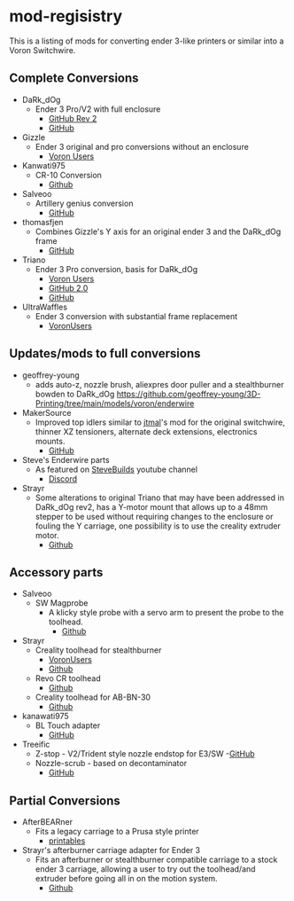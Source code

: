 # mod-regisistry
This is a listing of mods for converting ender 3-like printers or similar into a Voron Switchwire.

## Complete Conversions
- DaRk_dOg
  - Ender 3 Pro/V2 with full enclosure
    - [GitHub Rev 2](https://github.com/boubounokefalos/Ender_SW/tree/Rev.2)
    - [GitHub](https://github.com/boubounokefalos/Ender_SW)
- Gizzle 
  - Ender 3 original and pro conversions without an enclosure
    - [Voron Users](https://github.com/VoronDesign/VoronUsers/tree/master/printer_mods/Gizzle/ender-3_(pro)_switchwire)
- Kanwati975
  - CR-10 Conversion
    - [Github](https://github.com/kanawati975/Voron_Switchwire/tree/main/BL-Touch)
- Salveoo
  - Artillery genius conversion
    - [GitHub](https://github.com/salveoo/genius)
- thomasfjen 
  - Combines Gizzle's Y axis for an original ender 3 and the DaRk_dOg frame
    - [GitHub](https://github.com/thomasfjen/enderwire_nonpro)
- Triano
  - Ender 3 Pro conversion, basis for DaRk_dOg
    - [Voron Users](https://github.com/VoronDesign/VoronUsers/tree/master/printer_mods/Triano/Ender_3Pro_Switchwire)
    - [GitHub 2.0](https://github.com/walttriano/EnderWire-2.0)
    - [GitHub](https://github.com/walttriano/Ender_3Pro_Switchwire)
- UltraWaffles
  - Ender 3 conversion with substantial frame replacement
    - [VoronUsers](https://github.com/VoronDesign/VoronUsers/tree/master/printer_mods/Ultrawaffles/Ender_3_to_SW)
  
## Updates/mods to full conversions
- geoffrey-young
  - adds auto-z, nozzle brush, aliexpres door puller and a stealthburner bowden to DaRk_dOg
https://github.com/geoffrey-young/3D-Printing/tree/main/models/voron/enderwire
- MakerSource
  - Improved top idlers similar to [jtmal](https://github.com/jtrmal/VoronUsers/tree/yenda_switchwire/printer_mods/yenda/vsw_more_robust_belt_paths)'s mod for the original switchwire, thinner XZ tensioners, alternate deck extensions, electronics mounts.
    - [GitHub](https://github.com/MakersSource/Voron-Mods/tree/main/Printer%20Mods/Ender%20Switchwire)
- Steve's Enderwire parts
  - As featured on [SteveBuilds](https://www.youtube.com/playlist?list=PL0fUJbigELQPaEfkTRW6RnBHx94wKJTUv) youtube channel
    - [Discord](https://discord.com/channels/460117602945990666/947303252372906014/1006709902149963836)
- Strayr
  - Some alterations to original Triano that may have been addressed in DaRk_dOg rev2, has a Y-motor mount that allows up to a 48mm stepper to be used without requiring changes to the enclosure or fouling the Y carriage, one possibility is to use the creality extruder motor. 
    - [Github](https://github.com/strayr/Ender3_switchwire_fixes)

## Accessory parts
- Salveoo
  - SW Magprobe
    - A klicky style probe with a servo arm to present the probe to the toolhead.
      - [Github](https://github.com/salveoo/voronmods/tree/main/Switchwire%20Magprobe)
- Strayr
    - Creality toolhead for stealthburner
      - [VoronUsers](https://github.com/VoronDesign/VoronUsers/tree/master/printer_mods/strayr/stealthburner_creality_toolhead)
      - [Github](https://github.com/strayr/stealthburner_creality_edition)
    - Revo CR toolhead
      - [Github](https://github.com/strayr/stealthburner_revo-cr)
    - Creality toolhead for AB-BN-30
      - [Github](https://github.com/strayr/voron-afterburner-ender3/tree/main/AA-BN-30_toolhead)
- kanawati975 
  - BL Touch adapter
    - [GitHub](https://github.com/kanawati975/Voron_Switchwire/tree/main/BL-Touch)
- Treeific
  - Z-stop - V2/Trident style nozzle endstop for E3/SW
    -[GitHub](https://github.com/treeific/3D_Printer/tree/main/z-stop)
  - Nozzle-scrub - based on decontaminator
    - [GitHub](https://github.com/treeific/3D_Printer/tree/main/nozzle-scrub)
  


## Partial Conversions
- AfterBEARner
  - Fits a legacy carriage to a Prusa style printer
    - [printables](https://www.printables.com/model/54545-afterbearner-the-prusa-bear-afterburner-stealthbea)
- Strayr's afterburner carriage adapter for Ender 3
  - Fits an afterburner or stealthburner compatible carriage to a stock ender 3 carriage, allowing a user to try out the toolhead/and extruder before going all in on the motion system.
    - [Github](https://github.com/strayr/voron-afterburner-ender3)

  
